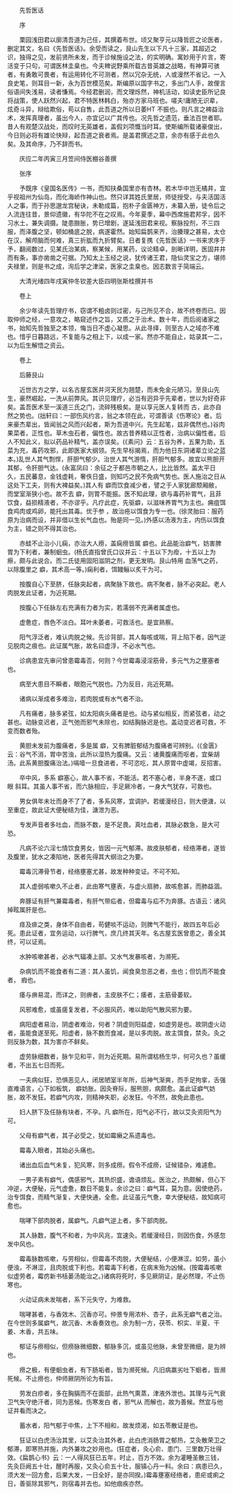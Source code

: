 <!-- { "loadSidebar": true } -->


　　先哲医话

　　序

　　栗园浅田君以廓清吾道为己任，其撰着布世。顷又聚亨元以降哲匠之论医者，删定其文，名曰《先哲医话》。余受而读之，艮山先生以下凡十三家，其超迈之识，独得之见，发前贤所未发，而于诊候施设之法，的实明确。寓妙用于片言，寄活变于只句，可谓医林圭臬也。今夫稗说野乘所载古昔英雄之战略，有神算可骇者，有勇敢可畏者，有运用转化不可测者，然以冗杂无统，人或漫然不省记。一入良史笔，则耳目一新，永为百世模范矣。斯编原以国字书之，多出门人手，故俚言俗语间失浅易，读者慊焉。今经君删润，而文理烁然，神机活动，如读史臣所记良将战策，使人跃然兴起，君不特医林韩白，殆亦方家马班也。嗟夫!庸陋无识辈，炫奇斗异，辩给欺俗，苟以自售，此吾道之所以日萎HT 不振也。则凡言之裨益治术，发挥真理者，虽出今人，亦宜记以广其传也。况先哲之遗范，垂法百世者耶。昔人有观楚汉战处，而叹时无英雄者，盖假刘项慨当时耳。使斯编所载诸豪俊出，今日则必将有雄论快辩，起吾道之衰者焉。是盖君撰述之意，余亦有感于此也久矣。及其命序，乃不辞而书。

　　庆应二年丙寅三月笠间侍医棚谷善撰

　　张序

　　予既序《皇国名医传》一书，而知扶桑国里亦有杏林。若木华中岂无橘井，宜乎视祖州为仙岛，而化海峤作神山也。然只详其姓氏里居，师徒授受，与夫活国活人之事，而于孙思邈龙宫秘诀，未勒成篇，抱朴子金匮神方，未纂入册，徒令后之人流连往昔，景仰遗徽，有华陀不在之叹焉。今年夏季，幕中西席施君邦孚，因不习水土，兼失调摄。陡患臌胀，势已增剧，遂延浅田君来视。察脉投剂，不三四服，而泽腹之坚，顿如桶底之脱，病遂霍然。始知扁鹊来齐，治腠理之甚易，太仓在汉，解颅脑而何难，真三折肱而九折臂矣。日者复携《先哲医话》一书来求序于予，翻阅数过，见某氏治某病，察某候，用某药，议论精卓，剖晰详明，医固井井而有条，事亦凿凿之可据。乃知太上玉经之说，犹传诸王君，隐仙灵宝之方，堪师夫禄里，则是书之成，洵后学之津梁，医家之圭臬也。因志数言于简端云。

　　大清光绪四年戌寅仲冬钦差大臣四明张斯桂撰并书

　　卷上

　　余少年读先哲理疗书，窃谓不粗卤则过密，与己所见不合，故不终卷而已。因取仲师之经，一意攻之，略窥述作之旨，又质之于治术。数十年，而后阅诸家之书，始知先哲独至之本领，悔当日不虚心凝思。从此寻绎，则至古人之域亦不难也。惜乎日暮路远，不复能与之相上下，以成一家。然亦不能自止，姑录其一二，以为后生解悟之资云。

　　卷上

　　后藤艮山

　　近世古方之学，以名古屋玄医并河天民为翘楚，而未免金元陋习。至艮山先生，豪然崛起，一洗从前弊风。其识见理疗，必当有迥异乎先辈者，世以为好奇非矣。盖吾医术至一溪道三氏之门，流碎残极矣。是以享元医人复转而 古，此亦自然之势也。(拙轩曰：一部伤风约言，翁之本领在此，可谓善读《伤寒论》者。后来豪杰辈出，皆闻翁之风而兴起者，斯为吾道中兴。先生起笔，兹非偶然也。)谷肉果菜者，正性也。草木虫石者，偏性也。故古昔养精以正性者，治病以偏性者。后人不知此义，拟以药品补精气，盖亦误矣。(《素问》云：五谷为养，五果为助，五菜为充，毒药攻邪，此即医家大纲领。先生早标揭焉，而为他日东洞诸辈立论之蓝本。)乱世人其气剽悍，肝胆气郁少。治世人其气游惰，肝胆气郁多。故宜以熊胆开其郁，令肝胆气达。(永富凤曰：余征之于都邑市朝之人，比比皆然。盖太平日久，五民蕃息，金钱虚耗，奢佚日盛，则知巧之民不免病气势也。医人施治之日从这处下工夫，则有大裨益矣。)其人有 癖而饮食减少者，譬之于人家犹廊颓厢敝，而堂室渐狭小也。故不去 癖，则胃不能振。医不知此理，欲与毒药补胃气，且菲饮食，益损精液者，不亦谬乎。凡疗此症，先驱癖，以滋味养胃气为主也。痈疽饵食鸡肉或鸡卵，能托出其毒。优于参 ，故治疮以饵食为专一也。(徐灵胎曰：服药原为治病而设，并非借以生长气血也。殆是同一见。)外感以汤液为主，内伤以饵食为主，错之则不得其治也。

　　赤蛙不止治小儿痫，亦治大人痨，盖痫痨皆属 癖也。此品能治癖气，妨害脾胃为下利者，兼制蛔虫。(杨氏直指曾氏口议并云：十五以下为疳，十五以上为瘵，颇与此说合。而二氏徒用固阳滋阴之剂，更无发明。艮山特用 血荡气之药，以除腹里之 癖，其术高一等。)痫利者，饵鳗鲡以炙干为可。

　　按腹自心下至脐，任脉突起者，病聚脉下故也。病不聚者，脉不必突起。老人肉脱发此证者，为近死期。

　　按腹心下任脉左右充满有力者为实，若濡弱不充满者属虚也。

　　虚惫症，唇色不淡白。耳叶未萎者，可救活也。是宜熟察。

　　阳气浮泛者，难认肉脱之候。先诊背部，其人每咳或喘，背上陷下者，因气逆见脱肉之痕也。此证属气胀，故名曰虚浮，不必水气也。

　　诊病患宜先审问曾患霉毒否，何则？今世霉毒浸淫筋骨，多元气为之壅塞者也。

　　病至大患目不瞬者，眼胞元气脱也。乃为反目，兆近死期。

　　诸病以渐成者多难治，若肉脱或有水气者不治。

　　凡有痛者，脉多紧弦，如太阳病头痛者是也。动与紧似相反，而紧弦者，动之甚也。动脉变迟者，正气弛而邪气未除也，如结胸脉迟是也。盖动变迟者可救，不变而数者殆。

　　黄胆未发前为腹痛者，多是属 癖，又有脾脏郁结为腹痛者可辨别。(《金匮》云：谷气不消，胃中苦浊，此所以湿热为腹痛。又云：诸黄腹痛而呕者，宜柴胡汤。此系黄胆腹痛治法。)嗝噎一旦食进者，不可恣吃，其人原胃中虚竭，反招害。

　　卒中风，多系 癖塞心，故人事不省，不能活。若不塞心者，半身不遂，或口眼 斜耳。其虽人事不省，而六脉相应，手足厥冷者，一身大气犹存，可救也。

　　男女俱年未壮而身不了了者，多系风寒，宜调护。若缓漫经日，则大便溏，以至重症，故此证大便秘结为佳，溏泄为恶。

　　专发声音者多吐血，而脉不数，是不足畏。真吐血者，其脉必数急，是大可恐。

　　凡病不论六淫七情饮食男女，皆因一元气郁滞。故皮肤郁者，经络滞者，遂皆及腹里，犹水之凑陷地，医者先得其大纲治之为要。

　　霉毒沉滞骨节者，经络壅塞尤甚，故发种种变证。不可不知。

　　其人虚弱咳嗽久不止者，此由寒气壅表，与虚火扇肺，故咳愈甚，而肺益涸。

　　奔豚证有肝气兼霉毒者，有肝气带疝者，但霉毒与疝不为奔豚。古语云：诸风掉眩属肝是也。

　　痉及痱之类，身体不自由者，苟健啖不运动，则脾气不能行，故四五年后必死。患此证者，宜务运动，以行脾气，庶几终其天年。名古屋玄医曾患之，善全其终，可以证焉。

　　水肿咳嗽甚者，必水气辐凑上部。又水气发暴咳者，为濒死。

　　杂病饥而不能食者有二道：其人虽饥，闻食臭忽恶之者，虫也；但饥而不能食者， 瘕也。

　　痿与痹易混，而详之，则痹者，主皮肤不仁；痿者，主筋骨萎软。

　　风邪难愈，或虽瘥复发者，不必服风药，唯以助阳气散风邪为要。

　　病阳虚者易治，阴虚者难治，何者？阴虚则阳益虚，如虚劳是也。故阴虚火动者，虽能食遂至死。阳虚者，脉不数而食减，是以多肉脱。故主饵食，禁灸。灸之则反脉为数，其为害亦不鲜矣。

　　虚劳脉细数者，脉乍见和平，则为近死期。易所谓枯杨生华，何可久也？虽缓者，不出五七日而死。

　　一夫病似狂，恐惧恶见人，闭居陋室半年所，后神气渐爽，而手足拘挛，舌强直难语言，心下如板筑， 癖妨胀。因灸脊际，服熊胆，病颇愈。盖此证癖气妨胀，故不发狂。若癖气内攻，则精神失职，必发狂。今不然，故免此患也。

　　妇人脐下及任脉有块者，不孕。凡 癖所在，阳气必不行，故以艾灸资阳气为可。

　　父母有癖气者，其子必受之，犹如霉癞之系遗毒也。

　　霉毒入眼者，其始必头痛也。

　　诸出血后血气未复，犯风寒，则多成痨。假令不成痨，证候错杂，难遽愈。

　　一男子素有癖气，偶感邪气，其热炽盛，谵语烦乱。医治之，热颇解，但心下冲逆，大便秘，元气虚惫，数日不能复。余诊之曰：癖气耳，莫为意。因使绝药，治专饵食，而精气渐复，大便快通，全愈。此证虽元气惫，幸大便秘结，故知病可愈也。

　　喘哮下部肉脱者，属癖气。凡癖气逆上者，多下部肉脱。

　　其人脉数，腹气不和者，为中风兆，宜速灸。若缓漫经日，则因伤食，外感忽发中风也。

　　霉毒脉数咳嗽，与劳相似，但霉毒不肉脱，大便秘结，小便淋涩。如劳，虽小便浊，不淋涩，且肉脱或下利也。若霉毒下利者，在病末殆为凶候。(按霉毒咳嗽似虚劳者，霉疠新书栝蒌汤能治之。)诸病将死时，多见厥阴证，是必然理，不止伤寒也。

　　火动证病未发喘者，系下元失守，为难救。

　　喘哮甚者，与香效木、沉香亦可。仲景专用浓朴、杏子，此系无癖气者之治。在今世则多属癖气，故沉香、木香奏效也。余为制一方，茯苓、枳实、半夏、干姜、木香，共五味。

　　郁证与痨相似，但痨脉微细数，郁脉多沉，或虽见他脉，未曾至微细，是为辨也。

　　痨之极，有便蛔虫者，有下肠垢者，皆为濒死候。凡旧病羸劣吐下蛔者，皆濒死候。不止痨也，仲师厥阴所论为有旨。

　　劳发白疹者，多在胸膈而不在面部，此热气熏蒸，津液外泄也。其理与元气衰卫气失守绝汗者，同为恶候。伤寒发白 者，邪气从 而解也，故为善候。然宜与他证并看而决之。

　　蓄水者，阳气郁于中焦，上下不相和，故发烦渴，如五苓散证是也。

　　狂证以白虎汤治其里，以艾灸治其外者，此白虎消肠胃之郁热，艾灸散荣卫之郁滞，即寒热并施，内外兼攻之妙用也。(狂症者，灸心俞、患门、三里数万壮得效。《扁鹊心书》云：一人得风狂已五年，时止，百方不效。余为灌睡圣散三钱，先灸巨阙五十壮，醒时再服，又灸心俞五十壮，服镇心丹一料。余曰：病患已久，须大发一回方愈，后果大发，一日全好，是亦同揆。)霉毒壅塞经络者，患疟或痢之日，善驱除其邪气，则宿毒并去也。如他痼疾亦然。

